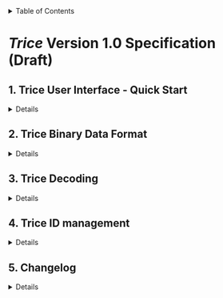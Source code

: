 
<!-- TABLE OF CONTENTS -->
<details><summary>Table of Contents</summary><ol>

<!-- 2 steps: 
- Generate TOC for Markdown -> This makes correct numbering for the headlines.
- Clear TOC, Set cursor and Markdown All In Once: Create TOC -> This makes correct links.
-->
<!-- vscode-markdown-toc -->
* 1. [ Trice User Interface - Quick Start](#TriceUserInterface-QuickStart)
	* 1.1. [User Code Adaption](#UserCodeAdaption)
	* 1.2. [Limitations](#Limitations)
	* 1.3. [Trice (Time) Stamps](#TriceTimeStamps)
	* 1.4. [Trice Parameter Bit Widths](#TriceParameterBitWidths)
* 2. [Trice Binary Data Format](#TriceBinaryDataFormat)
	* 2.1. [Framing](#Framing)
	* 2.2. [Optional XTEA Encryption](#OptionalXTEAEncryption)
	* 2.3. [Endianness](#Endianness)
	* 2.4. [`TRICE` (Time)Stamps](#TRICETimeStamps)
	* 2.5. [Binary Encoding](#BinaryEncoding)
		* 2.5.1. [Symbols](#Symbols)
		* 2.5.2. [Package Format](#PackageFormat)
* 3. [Trice Decoding](#TriceDecoding)
	* 3.1. [*Trice* ID list `til.json`](#TriceIDlisttil.json)
	* 3.2. [*Trice* location information file `li.json`](#Tricelocationinformationfileli.json)
* 4. [Trice ID management](#TriceIDmanagement)
* 5. [Changelog](#Changelog)
		* 5.1. [*Trice* format](#Triceformat)

<!-- vscode-markdown-toc-config
	numbering=true
	autoSave=true
	/vscode-markdown-toc-config -->
<!-- /vscode-markdown-toc -->
<div id="top"></div>

</ol></details>

# *Trice*  Version 1.0 Specification (Draft)

<!-- 🟢✅🟡⛔🔴🔵💧❓↩෴⚓🛑❗🌡⏱∑✳‼♦♣🚫⚠🎥📷🌊🆘🧷🐢➡☕ -->

##  1. <a name='TriceUserInterface-QuickStart'></a> Trice User Interface - Quick Start

<details><summary>Details</summary><ol>

###  1.1. <a name='UserCodeAdaption'></a>User Code Adaption

- Replace all strings `puts` with the string `trice`.
- Replace all strings `printf` with the string `trice`.
- Check for float and double format specifiers in the format strings. The appropriate parameters need to be covered with `aFloat()` or `a double()`. Example:

    ```c
    printf( "%d, %3.2f EUR, %g rate\n", i, price, change );
    ```

    ```c
    trice64( "%d, %3.2f EUR, %g rate\n", i, aFloat(price), aDouble(change) ); 
    ```

  (see [1.4. Trice Parameter Bit Widths](#14-trice-parameter-bit-widths))

- Check for string format specifiers in the format strings. Put each in a separate trice message. Example:

    ```c
    printf( "name: %16s, surname: %32s, birthday: %4u-%02u-%02u\n", n, s, y, m, d);
    ```

    ```c
    trice( "name: %16s, ", n); trice( "surname: %32s, ", s ); trice( "birthday: %4u-%02u-%02u\n" y, m, d);
    ```

- Optionally add channel specifiers to get color. Example:

    ```c
    puts( "A message");
    ```

    ```c
   trice( "msg:A message");
    ```

- Add `#include trice.h` to all user files using trice.

###  1.2. <a name='Limitations'></a>Limitations

- The maximum parameter count per trice is 12.
- Each trice must fit into a single line.
  - Not ok:

    ```c
    trice( "hello %u\n", 
            year);
    ```

- But several trices ca be in one line.
  - Ok:

    ```c
    trice( "hello %u\n", year); trice( "good time");
    ```

- Strings directly as parameter are forbidden.
  - Not ok:

    ```c
    trice( "hello %s\n", "world" );
    ```

  - Ok:

    ```c
    s = "world"; trice( "hello %s\n", s );
    #define WORLD "world"
    trice( "hello %s\n", WORLD );
    ```

- Excluded trices are seen by the trice update process.
  - Example: The following code will be patched and get an id as well:

    ```c
    // trice( "Hi!" );
    ```

###  1.3. <a name='TriceTimeStamps'></a>Trice (Time) Stamps

- Trice messages can have no or 16-bit or 32-bit (time) stamps.
  - recommended:

      ```c
      trice( "hello %u\n", year); // no (time) stamp
      Trice( "hello %u\n", year); // 16-bit (time) stamp
      TRice( "hello %u\n", year); // 32-bit (time) stamp
      ```

  - legacy (inlining) syntax:

      ```c
      TRICE( id(0), "hello %u\n", year); // no (time) stamp
      TRICE( Id(0), "hello %u\n", year); // 16-bit (time) stamp
      TRICE( ID(0), "hello %u\n", year); // 32-bit (time) stamp
      ```

- The user is asked to provide the appropriate 2 functions.
  - Example for µs time stamps

    ```c
    uint16_t TriceStamp16( void ){ // wraps after 10ms
        return (uint16_t)(ReadUs32() % 10000); // This implies division and is therefore slow!
    }

    uint32_t TriceStamp32( void ){
        return ReadUs32();
    }
    ```

  - Example for ms time stamps

    ```c
    uint16_t TriceStamp16( void ){ // wraps after 10s 
        return (uint16_t)(milliSecond % 10000); // This implies division and is therefore slow!
    }

    uint32_t TriceStamp32( void ){
        return milliSecond;
    }
    ```

- Using different timestamp bit width parallel allows to reduce the transmitted data size.
- Example showing one trice without, 6 with 16-bit and 2 with 32-bit (time)stamps:

  ![x](./ref/0-16-32BitTimeStamps.jpg)

- Check the trice tool `tsu` CLI switch to make life easy.
- It is also possible to use the (time) stamp option not for timestamps but for any values, like addresses or a voltage.

###  1.4. <a name='TriceParameterBitWidths'></a>Trice Parameter Bit Widths

- The macros `trice`, `Trice`, `TRice` and `TRICE` use 32-bit parameter values per default. See `TRICE_DEFAULT_PARAMETER_BIT_WIDTH` inside `triceConfig.h` to change that.
- If for example the bit width of all trice parameters is 8-bit, it is writable as trice8 macro, reducing the transmitted byte count per parameter from 4 to 1:

  ```C
  char b[8] = {1,2,3,4,5,6,7,8};

  // 36 bytes: 4 bytes plus 32 (8 times 4) bytes payload 
  trice( "%02x %02x %02x %02x %02x %02x %02x %02x\n", b[0], b[1], b[2], b[3], b[4], b[5], b[6], b[7]);`

  // 12 bytes: 4 bytes plus 8 (8 times 1) bytes payload 
  trice8( " %02x %02x %02x %02x %02x %02x %02x %02x\n", b[0], b[1], b[2], b[3], b[4], b[5], b[6], b[7]);`

  // 16 bytes: 4 bytes plus 8 (8 times 1) bytes payload in short notation plus 4 bytes
  TRICE8_B( id( 6468), " %02x ", &b, sizeof(b) ); TRICE( id( 2822), "\n" );
  ```

<p align="right">(<a href="#top">back to top</a>)</p></ol></details>

##  2. <a name='TriceBinaryDataFormat'></a>Trice Binary Data Format

<details><summary>Details</summary><ol>

###  2.1. <a name='Framing'></a>Framing

- *Trice* messages are framed binary data, if framing is not disabled.
- Framing is important for data disruption cases and is done with [TCOBS](./TCOBSSpecification.md) (has included data reduction) but the user can force to use [COBS](https://github.com/rokath/COBS), what makes it easier to write an own decoder in some cases od disable framing at all. 
  - Change the setting `TRICE_FRAMING` inside `triceConfig.h` and use the **trice** tool `-packageFraming` switch accordingly.
- For robustness each *Trice* gets its own (T)COBS package per default. That is changeable for transfer data reduction. Use `#define TRICE_TRANSFER_MODE TRICE_PACK_MULTI_MODE.` inside `triceConfig.h`. This allows to reduce the data size a bit by avoiding many 0-delimiter bytes but results in some more data loss in case of data disruptions.

###  2.2. <a name='OptionalXTEAEncryption'></a>Optional XTEA Encryption

- If XTEA is used, the encrypted packages have a multiple-of-8 byte length containing 1-7 padding bytes.
- The optional decryption is the next step after unpacking a data frame.
- Enabling XTEA automatically switches to COBS framing. There is no need to use the **trice** tool `-packageFraming` switch in that case.

###  2.3. <a name='Endianness'></a>Endianness

- To interpret a decoded package, it´s endianness needs to be known.
- For efficiency binary trice data are stored and transmitted in MCU endianness and the **trice** tool expects binary data in little endian format as most MCUs are little endian.
- On big endian MCUs the compiler switch `TRICE_MCU_IS_BIG_ENDIAN` needs to be defined and the **trice** tool has a CLI switch "triceEndianness" which needs to be set to "bigEndian" then.
- If trice transmit data are needed to be not in MCU order for some reason, the macro `TRICE_TRANSFER_ORDER_IS_NOT_MCU_ENDIAN` is needed. This increases the critical trice storage time and target code amount.

###  2.4. <a name='TRICETimeStamps'></a>`TRICE` (Time)Stamps

- Each `TRICE` message can carry stamp bits, which are free usable like for time, addressing or filtering.
- By selecting the ID letter case `id(0)`, `Id(0)` or `ID(0)` the user can decide for each single `TRICE` macro about the stamp size.

  | notation                    | stamp size | remark |
  | -                           | -          | -      |
  | `TRICE( id(0), "...", ...)` | 0-bit      | no stamp at all, shortest footprint |
  | `TRICE( Id(0), "...", ...)` | 16-bit     | calls internally `uint16_t TriceStamp16( void )` for trice message stamping |
  | `TRICE( ID(0), "...", ...)` | 32-bit     | calls internally `uint32_t TriceStamp32( void )` for trice message stamping |

It is up to the user to provide the functions `TriceStamp16()` and/or `TriceStamp32()`. Normally they return a tick count.

###  2.5. <a name='BinaryEncoding'></a>Binary Encoding

####  2.5.1. <a name='Symbols'></a>Symbols

| Symbol  | Meaning |
| :-:     | - | 
| `i`     | ID bit |
| `I`     | `iiiiiiii` = ID byte |
| `n`     | number bit |
| `s`     | selector bit
| `N`     | `snnnnnnnn` = 7-bit number byte |
| `c`     | cycle counter bit |
| `C`     | s==0 ? `cccccccc` : `nnnnnnnn` = cycle counter byte or number byte extension |
| `t`     | (time)stamp bit |
| `T`     | `tttttttt` = (time)stamp byte |
| `d`     | data bit |
| `D`     | `dddddddd` = data byte |
| `...`   | 0 to 32767 data bytes |
| `"..."` | format string |
| `x`     | unspecified bit |
| `X`     | =`xxxxxxxx` unspecified byte |

####  2.5.2. <a name='PackageFormat'></a>Package Format

- All decoded frames of 0-, 1-, 2- and 3-byte size are considered as user data and ignored by the **trice** tool.
- In decoded frames >= 4-byte the first 2 bytes are the 14-bit ID with 2 selector bits at the most significant position.
- The `0` selector is usable for any user encoding. The **trice** tool ignores such packages.

  | 16-bit groups            | Selector (2 msb)| *Trice* code                 | Comment                              |
  | :-                       | :-:             | -                            | -                                    |
  | `00xxxxxxX ...`          | 0               |                              | reserved for extensions or user data |
  | `01iiiiiiI NC  ...`      | 1               | `TRICE( id(n), "...", ...);` | *Trice* format without     stamp     |
  | `10iiiiiiI TT NC ...`    | 2               | `TRICE( Id(n), "...", ...);` | *Trice* format with 16-bit stamp     |
  | `11iiiiiiI TT TT NC ...` | 3               | `TRICE( ID(n), "...", ...);` | *Trice* format with 32-bit stamp     |

<p align="right">(<a href="#top">back to top</a>)</p></ol></details>

##  3. <a name='TriceDecoding'></a>Trice Decoding

<details><summary>Details</summary><ol>

The 14-bit IDs are used to display the log strings. These IDs are pointing in two reference files.

###  3.1. <a name='TriceIDlisttil.json'></a>*Trice* ID list `til.json`

- This file integrates all firmware variants and versions and is the key to display the message strings. With the latest version of this file all previous deployed firmware images are usable without the need to know the actual firmware version.
- The files `til.json.h` and `til.json.c` are generated to help writing an own trice decoder tool.

###  3.2. <a name='Tricelocationinformationfileli.json'></a>*Trice* location information file `li.json`

- If the generated `li.json` is available, the **trice** tool automatically displays file name and line number. But that is accurate only with the exact matching firmware version. That usually is the case right after compiling and of most interest at the developers table.
- The **trice** tool will silently not display location information, if the `li.json` file is not found. For in-field logging, the option `-showID string` could be used. This allows later an easy location of the relevant source code.
- An other option is to record the binary trice messages and to play them later with the **trice** tool using the correct `li.json`.

<p align="right">(<a href="#top">back to top</a>)</p></ol></details>

##  4. <a name='TriceIDmanagement'></a>Trice ID management

<details><summary>Details</summary><ol>

<p align="right">(<a href="#top">back to top</a>)</p></ol></details>

##  5. <a name='Changelog'></a>Changelog

<details><summary>Details</summary><ol>

| Date        | Version | Comment |
| -           | -       | - |
| 2022-MAR-15 |  0.0.0  | Initial Draft |
| 2022-MAR-15 |  0.1.0  | Minor corrections applied. |
| 2022-MAR-15 |  0.2.0  | Sigil byte encoding clarified. |
| 2022-MAR-15 |  0.3.0  | Forward versus backward COBS encoding discussion inserted. |
| 2022-MAR-15 |  0.4.0  | Forward versus backward COBS encoding reworked. Disruption detection added. |
| 2022-MAR-15 |  0.5.0  | Minor corrections |
| 2022-MAR-16 |  0.6.0  | TCOBS prime number comment added, simplified |
| 2022-MAR-17 |  0.7.0  | TCOBS move into a separate [TCOBS Specification](./TCOBSSpecification.md), Framing more detailed. |
| 2022-MAR-20 |  0.7.1  | Contributive *Trice* extension remark added. |
| 2022-APR-12 |  0.8.0  | TREX mainstream format changed to timestamps immediate after ID. |
| 2022-MAY-20 |  0.8.1  | Formatting, Spelling |
| 2022-JUN-19 |  0.9.0  | Implementation hint added to chapter Framing. |
| 2022-AUG-14 | 0.10.0  | Chapter ID Management added |
| 2022-AUG-19 | 0.11.0  | Chapter Main Stream Logs changed/extended |
| 2022-SEP-15 | 0.11.1  | TS32, TS16, NOTS, MOD7 added |
| 2022-OCT-08 | 0.11.2  | S0...X3 added |
| 2022-NOV-28 | 0.11.3  | +[#337](https://github.com/rokath/trice/issues/337) in [Framing](#Framing)|
| 2022-DEC-11 | 0.12.0  | restructured |
| 2022-DEC-13 | 0.13.0  | unneeded text removed, some clarifications |
| 2023-JAN-14 | 0.14.0  | Formatting improved, [1.  Trice User Interface - Quick Start](#1--trice-user-interface---quick-start) added. |
|             |         | |

<p align="right">(<a href="#top">back to top</a>)</p></ol></details>

 <!-- 
 
-##  3. <a name='TREXTRiceEXtendableencoding'></a>TREX (*TR*ice *EX*tendable) encoding

* The extendable encoding leaves options for user specific data mixable with trice data. This allows filtering of the framed data by just checking a bit pattern.

<p align="right">(<a href="#top">back to top</a>)</p>

-##  4. <a name='IDManagement'></a>ID Management

* The IDs inside the source code are a "dealbreaker" as [bora](https://community.memfault.com/u/bora) mentioned in his [comment](https://interrupt.memfault.com/blog/trice). In fact it is not acceptable for library code used in several projects. An improved approach could look like this:


```c
TRICE( id(0), "...", ...); // a trice without stamp
TRICE( Id(0), "...", ...); // a trice with a 16-bit stamp
TRICE( ID(0), "...", ...); // a trice with a 32-bit stamp
```
 For the implementation of the optional *Trice* extensions (see below), a `til.json` format extension is needed because several files are unhandy. Both `til.json` formats will be accepted in the future. -->
<!-- With [TREX](#TREXTriceextendableencoding) encoding the location information needs no transmission anymore but goes not into the `til.json` file. In the field the location information is normally useless and probably outdated. The software developer is the one, mostly interested in the location information.  When the firmware left the developer table, only the file `til.json` is of interest.--> 
 <!-- Also the planned `-binaryLogfile` option is possible. See [issue #267 Add `-binaryLogfile` option](https://github.com/rokath/trice/issues/267). It allows a replay of the logs and the developer can provide the right version of the `li.json` file.-->
<!--


* [x] New *Trice* macros are writable without the ID, so when `trice u` is executed, a CLI switch controls the ID type selection:
  * The update switch `-stamp 32` defaults new ID´s to `ID`.
  * The update switch `-stamp 16` defaults new ID´s to `Id`.
  * The update switch `-stamp 0`  defaults new ID´s to `id`.
  * The update switch `-stamp to32` converts all `id` and `Id` to `ID`.
  * The update switch `-stamp to16` converts all `id` and `ID` to `Id`.
  * The update switch `-stamp to0`  converts all `ID` and `Id` to `id`.
* [x] `trice log`:
  * The log switch `-ttsf` is the same as `-ttsf32`.
  * There is a new log switch `ttsf16` for the 16 bit timestamps.
  * The `trice` tool alignes *Trice* messages with different timestamp sizes.

* The **trice** tool supports several encodings, old projects should be usable with newer **trice** tool versions by applying the `-encoding TLE` switch.


* The [TREX (**TR**ice **EX**tendable) encoding](#TREXTriceextendableencoding) format is planned to be stable.
The with name "COBS" branded [*Trice* v0.48.0 encoding](./TriceMessagesEncoding.md) is not optimal concerning the generated data amount:
* See discussion [#253 Save trice COBS encoded data on target and view it later on PC](https://github.com/rokath/trice/discussions/253).
* The location information is transmitted as 16 bit file ID plus 16 bit line number. It is possible to generate during `trice update` an additional file `li.json` containing the location information for each *Trice* ID avoiding the additional 4 bytes this way. But this could cause assignment issues, when the same *Trice* ID is used at different locations (see [https://github.com/rokath/trice/discussions/264](https://github.com/rokath/trice/discussions/264)). But it is possible to drop the option `trice u -sharedIDs`.
* The 32-bit "COBS" package descriptor is overkill for allowing user data and dropped in TREX.
* The additional padding bytes to achieve 32 bit sizes are not needed and dropped in TREX. The user could add them by himself if really needed.
* The 4 timestamp bytes in front of each *Trice* demand the "COBS" package descriptor. The timestamp should go inside the *Trice* message and be optionally smaller. That is done in TREX.


<p align="right">(<a href="#top">back to top</a>)</p>

-##  2. <a name='Compatibility'></a>Compatibility

* There is no guaranty for compatibility with legacy target trice versions but the aim is to provide it.


* The *Trice* v0.48.0 user syntax will remain mainly unchanged. The letter case of the ID codes the target timestamp size. (see below)
* The as "COBS" branded legacy [v0.48.0 *Trice* encoding](.TriceMessageEncoding.md) will stay unchanged as an option for compatibility. But it will not be the default encoding anymore. To use newer **trice** tool versions with legacy projects the CLI switch `-encoding TLE` needs to be used.
* The option `-sharedIDs` will be further available but depreciated to avoid location assignment issues.
* Legacy projects which used the option `-sharedIDs` will still work even with a `li.json` file. A several times used ID will get an assignment of one of the locations.
* The issue [#242 Add target context option](https://github.com/rokath/trice/issues/242) could get the label "wontfix". When a task ID is needed, it could be also a data value in such cases.
* The same user source files usable with the legacy *Trice* "COBS" encoding and the proposed additional [TREX](#TREXTriceextendableencoding) encoding. They will have 16 bit stamps instead of 32-bits if you keep the sub macros`Id(n)`.
* Exchange individually to `ID(n)` to get 32-bit timestamps back.
* Exchange individually to `id(n)` to avoid timestamps.

* User data are in separate TCOBS packages encoded. When *Trices* are accumulated in a double half buffer, their separation in TCOBS packages is possible until the first extended *Trice*. Because of the generally unknown extended *Trice* length from this point, all following *Trices* in this half buffer need to go in one TCOBS package (including optional padding bytes) what is ok. The only disadvantage with this is, that in case of a data disruption at this place, several *Trice* messages can get lost.

Possible better implementation: See issue [#290](https://github.com/rokath/trice/issues/290)

COBS: See [#337](https://github.com/rokath/trice/issues/337)


```c
TRICE( S0, "...", ...); // a trice without stamp
TRICE( S2, "...", ...); // a trice with a 16-bit stamp
TRICE( S4, "...", ...); // a trice with a 32-bit stamp
TRICE( S8, "...", ...); // a trice with a 64-bit stamp
```

```c
TRICE( X0, "...", ...); // an extended type 0 trice 
TRICE( X1, "...", ...); // an extended type 1 trice 
TRICE( X2, "...", ...); // an extended type 2 trice 
TRICE( X3, "...", ...); // an extended type 3 trice 
```

* When editing, the user needs to write only `TRICE( "...", ...);` and the trice tool inserts a S0, S2, S4 or S8 automatically according to the used `-stamp` switch parameter.
* After repository check-out and before compiling, following substitutions are done using `trice -u`:
  * `TRICE( S0, "...", ...);` → `TRICE( id(0), "...", ...);` → `TRICE( id(12345), "...", ...);`
  * `TRICE( S2, "...", ...);` → `TRICE( Id(0), "...", ...);` → `TRICE( Id(12345), "...", ...);`
  * `TRICE( S4, "...", ...);` → `TRICE( ID(0), "...", ...);` → `TRICE( ID(12345), "...", ...);`
  * `TRICE( S8, "...", ...);` → `TRICE( iD(0), "...", ...);` → `TRICE( ID(12345), "...", ...);`
* After compiling and before repository check-in, following substitutions are done using `trice -z`:
  * `TRICE( id(12345), "...", ...);` → `TRICE( id(0), "...", ...);` → `TRICE( S0, "...", ...);`
  * `TRICE( Id(12345), "...", ...);` → `TRICE( Id(0), "...", ...);` → `TRICE( S2, "...", ...);`
  * `TRICE( ID(12345), "...", ...);` → `TRICE( ID(0), "...", ...);` → `TRICE( S4, "...", ...);`
  * `TRICE( iD(12345), "...", ...);` → `TRICE( iD(0), "...", ...);` → `TRICE( S8, "...", ...);`
* The project specific `til.json` contains all IDs and during `trice u` the same IDs are used again for the same **trice** statement. For new or modified **trices** new IDs a chosen and `til.json` is extended as usual.
* Identical **trices** should have different IDs for the correctness of the location information. The switch `-sharedIDs` is obsolete and depreciated.
* There is no guaranty each **trice** gets its old ID back, if for example 5 identical **trices** with different IDs exist, but the probability for an exact restore can made high using the previous `li.json` file. Proposed method:
  * When `trice -u` is executed, the previous `li.json` is read into an internal `li_1.map` and `li.json` is reset to be an empty file and that is red into `li.map`.
  * The `til.json` is read into a `lu` as already done, but the reversal `tflu` list format gets an ID slice assigned to each *trice*.
  * **Trices** occurring only once, what are probably the most, contain an ID slice of length 1.
  * If a trice occurs for example 5 times its ID slice has length 5 containing 5 different IDs.
  * When the `trice -u` command finds a **trice** with ID slice length > 1, it looks into `li_1.map` for all possible IDs and compares the location information with the actual location:
    * If no matching file name is found, a new ID is generated.
    * If file name is identical, the ID with the minimum difference to the line number is chosen if not already used.
    * Because all assigned IDs go into the `li.map` this is possible to check.
    * If all IDs in the slice with identical file name are used, a new ID is generated.
    * Of course there are cases possible, where some unwanted ID "shift" happens. But we have to consider, that first we are talking about rare identical **trices** and that such case, if, only happens once with the result, that the `til.json` file adds a bit data garbage. A `til.json` cleaning is always possible, but you loose history then.

####  5.1. <a name='Triceformat'></a>*Trice* format

* Parameter data bytes start after the optional timestamp.
* N is the parameter data bytes count. Padding bytes are not counted.
* Usually N is < 127 but for buffer or string transfer N can get up to 32767 (15 bits).
* When N > 127 (s==1) `NC` is replaced by `1nnnnnnn nnnnnnnn`. C is incremented with each *Trice* but not transmitted when:
  * N > 127
  * extended *Trice* without C

-####  3.2. <a name='FramingwithTCOBSencoding'></a>Framing with TCOBS encoding

* For maximum storage speed each **trice** message starts at a 32-bit boundary and has 1-3 padding bytes.
* In direct mode only a single message needs handling.
* In deferred mode after half buffer swap any count of trice messages is in the buffer.
* There are different policies possible:
  1. **TRICE_FAST_MULTI_MODE**: Compact buffer by removing all padding bytes, encode it as a single package, append one 0-delimiter and transmit. This allows to reduce the transmitted data amount by paying the price of possibly more data lost in case of an error. Also the data interpretation can perform less checks.
  2. **TRICE_SAFE_SINGLE_MODE**: Encode each buffer separate, append a 0-delimiter for each and pack them all together before transmitting. This increases the transmit data slightly but minimizes the amount of lost data in case of a data disruption.

<!-- ###  6.3. <a name='ExtendedTricesasfutureoption'></a>Extended *Trices* as future option

If for special cases, the main stream encoding is not sufficient, the user can add its own encoding.

See issue #313 for an other option. The user can write `TRICE16( 7, "%d,%d,%d", x, y, z);` For example 
the iD7 macro Packs the 3 16-bit values x, y, z as packed 12-bit, 12-bit, 8-bit into a 32-bit payload.
Additionally only 2 IDs (1 bit) are needed without cycle and count:
`00sssii dddddddd dddddddd dddddddd dddddddd`
* `00...` sub-options `TRICEX0`, `TRICEX1`, `TRICEX2`, `TRICEX3`
  * `-ex0 pos -ex1 pos -ex2 pos -ex3 pos`  Select position in extendable table for TRICEXn, 4 coding's selectable in one shot.
  * The table is creatable and extendable on demand.
  * For each line an appropriate target and host code needs to be done.
  * Then the target configuration must match the CLI switches.
  * Table example:
    |Position | Encoding                          | Remarks                                       |
    | -   | -                                     | -                                             |
    | pos | `00nniiii I D D`                      | 12 bit ID, no timestamp, 1x 16 bit data       |
    | pos | `00nniiii I D D`                      | 12 bit ID, no timestamp, 2x 8 bit data        |
    | pos | `00nniiii I D D D D`                  | 12 bit ID, no timestamp, 2x 16 bit data       |
    | pos | `00nniiii I T T  D D`                 | 12 bit ID, 16 bit timestamp,1x16 bit data     |
    | pos | `00nniiii I T T  D D D D`             | 12 bit ID, 16 bit timestamp, 1x32 bit data    |
    | pos | `00nniidd dddddddd`                   | 2 bit ID & 1x 10 bit data                     |
    |   6 | `00nndddd dddddddd`                   | no ID, 12 bit data as a 5 and a 7 bit value   |
    | pos | `00nndddd`                            | no ID, 4x 1 bit data                          |
    | pos | `00nniiii I`                          | 12 bit ID, no data                            |
    | pos | `00nniiii D D`                        | 4 bit ID, 1x 16 bit data                      |
    | pos | `00nniiii I D D`                      | 12 bit ID, 2x 8 bit data                      |
    | pos | `00nniiii I T T`                      | 12 bit ID, 16 bit timestamp, no data          |
    | pos | `00nniiii D D T`                      | ...                                           |
    |  13 | `00nniiii C T T  D D D D`             | 8 bit cyle counter, 16 bit timestamp, a float |
    | pos | `00nniiii C D D  T T T T`             | ...                                           |
    | pos | `00nniiii I D D  T`                   | ...                                           |
    | pos | `00nniiii tttttttt ttttdddd dddddddd` | 4 bit ID, 12 bit timestamp, 12 bit data       |
    | ... | `00nn...`                             | ...                                           |
  * Examples:
    * `-ex0 13` means TRICEX0 = `0000iiii C T T  D D D D`.
      * Usage: `TRICEX0( "result %f\n", aFloat(v));`
    * `-ex2 6`  means TRICEX2 = `0010dddd dddddddd`.
      * Usage: `TRICEX2( "point %x,%d\n", a, b);`
  * *Trice* extensions without cycle counter are counted as well.
  * Each TRICEXn has its own ID space.
* Several different *Trice* extensions are contributive.

- ###  6.4. <a name='Unknownuserdata'></a>Unknown user data

* Unknown user data are possible as part of the *Trice* extensions.
  * Without the `-ex0` switch, `0000...` packages are ignored as unknown user data.
  * Without the `-ex1` switch, `0001...` packages are ignored as unknown user data.
  * Without the `-ex2` switch, `0010...` packages are ignored as unknown user data.
  * Without the `-ex3` switch, `0011...` packages are ignored as unknown user data.
* So, if *Trice* extensions not used, all `00...` packages are ignored as unknown user data.
* Unknown user data have an unknown length. Therefore they cannot share a COBS packet with *Trices*.
* Unknown user data packets do not affect the cycle counter. The can have their own cycle counter.
-->
